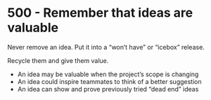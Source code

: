 # 500 - Remember that ideas are valuable

Never remove an idea. Put it into a “wonʼt have” or “icebox” release.

Recycle them and give them value.
- An idea may be valuable when the projectʼs scope is changing
- An idea could inspire teammates to think of a better suggestion
- An idea can show and prove previously tried “dead end” ideas
